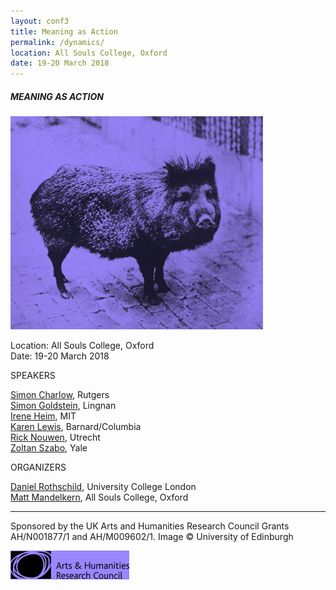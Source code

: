 ```yaml
---
layout: conf3
title: Meaning as Action
permalink: /dynamics/
location: All Souls College, Oxford
date: 19-20 March 2018
---
```



#####  MEANING AS ACTION



![PIG](/pig.jpg)

Location: All Souls College, Oxford <br>
Date: 19-20 March 2018


<div class="title"> SPEAKERS </div>

[Simon Charlow](https://simoncharlow.com/), Rutgers <br>
[Simon Goldstein](http://simondgoldstein.com/), Lingnan <br>
[Irene Heim](http://linguistics.mit.edu/user/heim/), MIT <br>
[Karen Lewis](http://www.columbia.edu/~kl2663/), Barnard/Columbia <br>
[Rick Nouwen](http://ricknouwen.org/rwfn/), Utrecht    <br>
[Zoltan Szabo](http://campuspress.yale.edu/zoltanszabo/), Yale

<div class="title"> ORGANIZERS </div>

[Daniel Rothschild](http://danielrothschild.com/), University College London <br>
[Matt Mandelkern](http://users.ox.ac.uk/~sfop0776/), All Souls College, Oxford

---


<span class ="smaller">
Sponsored by the UK Arts and Humanities Research Council Grants AH/N001877/1 and AH/M009602/1. Image © University of Edinburgh
</span>


![AHRC](/ahrclavendar.jpg)
